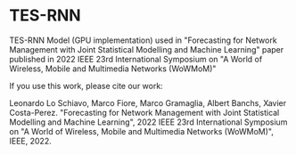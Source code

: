 # TES-RNN
TES-RNN Model (GPU implementation) used in "Forecasting for Network Management with Joint Statistical Modelling and Machine Learning" paper published in 2022 IEEE 23rd International Symposium on "A World of Wireless, Mobile and Multimedia Networks (WoWMoM)"

If you use this work, please cite our work:

Leonardo Lo Schiavo, Marco Fiore, Marco Gramaglia, Albert Banchs, Xavier Costa-Perez. "Forecasting for Network Management with Joint Statistical Modelling and Machine Learning", 2022 IEEE 23rd International Symposium on "A World of Wireless, Mobile and Multimedia Networks (WoWMoM)", IEEE, 2022.
